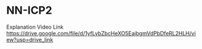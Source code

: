 # NN-ICP2
Explanation Video Link
https://drive.google.com/file/d/1yfLybZbcHeXO5EajbgmVdPbDfeRL2HLH/view?usp=drive_link
